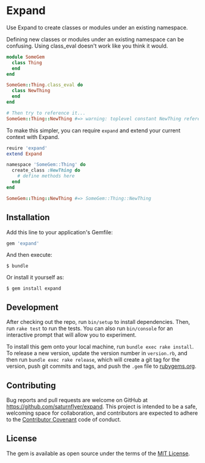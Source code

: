 # Expand

Use Expand to create classes or modules under an existing namespace.

Defining new classes or modules under an existing namespace can be confusing. Using class_eval doesn't work like you think it would.

```ruby
module SomeGem
  class Thing
  end
end

SomeGem::Thing.class_eval do
  class NewThing
  end
end

# Then try to reference it...
SomeGem::Thing::NewThing #=> warning: toplevel constant NewThing referenced by SomeGem::Thing::NewThing
```

To make this simpler, you can require `expand` and extend your current context with Expand.

```ruby
reuire 'expand'
extend Expand

namespace 'SomeGem::Thing' do
  create_class :NewThing do
    # define methods here
  end
end

SomeGem::Thing::NewThing #=> SomeGem::Thing::NewThing
```

## Installation

Add this line to your application's Gemfile:

```ruby
gem 'expand'
```

And then execute:

    $ bundle

Or install it yourself as:

    $ gem install expand


## Development

After checking out the repo, run `bin/setup` to install dependencies. Then, run `rake test` to run the tests. You can also run `bin/console` for an interactive prompt that will allow you to experiment.

To install this gem onto your local machine, run `bundle exec rake install`. To release a new version, update the version number in `version.rb`, and then run `bundle exec rake release`, which will create a git tag for the version, push git commits and tags, and push the `.gem` file to [rubygems.org](https://rubygems.org).

## Contributing

Bug reports and pull requests are welcome on GitHub at https://github.com/saturnflyer/expand. This project is intended to be a safe, welcoming space for collaboration, and contributors are expected to adhere to the [Contributor Covenant](http://contributor-covenant.org) code of conduct.


## License

The gem is available as open source under the terms of the [MIT License](http://opensource.org/licenses/MIT).

